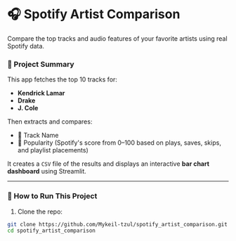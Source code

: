 # 🎧 Spotify Artist Comparison

Compare the top tracks and audio features of your favorite artists using real Spotify data.

### 🧠 Project Summary

This app fetches the top 10 tracks for:

- **Kendrick Lamar**
- **Drake**
- **J. Cole**

Then extracts and compares:
- 🎵 Track Name
- 🕺 Popularity (Spotify's score from 0–100 based on plays, saves, skips, and playlist placements)

It creates a `CSV` file of the results and displays an interactive **bar chart dashboard** using Streamlit.

---

### 🚀 How to Run This Project

1. Clone the repo:

```bash
git clone https://github.com/Mykeil-tzul/spotify_artist_comparison.git
cd spotify_artist_comparison
